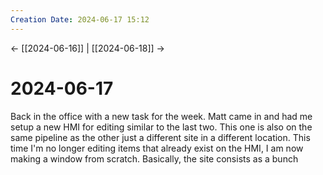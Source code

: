 ```yaml
---
Creation Date: 2024-06-17 15:12
---
```


<- [[2024-06-16]] | [[2024-06-18]]  ->

# 2024-06-17
Back in the office with a new task for the week. Matt came in and had me setup a new HMI for editing similar to the last two. This one is also on the same pipeline as the other just a different site in a different location. This time I'm no longer editing items that already exist on the HMI, I am now making a window from scratch. Basically, the site consists as a bunch 